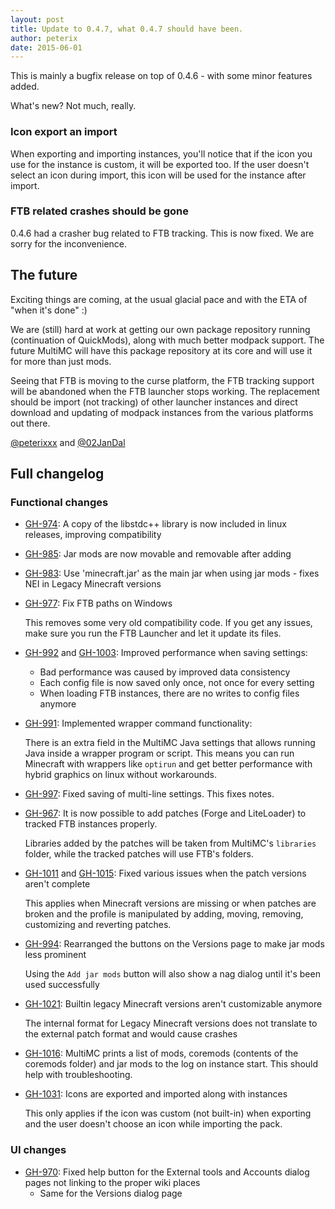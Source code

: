 ```yaml
---
layout: post
title: Update to 0.4.7, what 0.4.7 should have been.
author: peterix
date: 2015-06-01
---
```


This is mainly a bugfix release on top of 0.4.6 - with some minor features added.

What's new? Not much, really.

### Icon export an import

When exporting and importing instances, you'll notice that if the icon you use for the instance is custom,
it will be exported too. If the user doesn't select an icon during import, this icon will be used for the instance after import.

### FTB related crashes should be gone

0.4.6 had a crasher bug related to FTB tracking. This is now fixed. We are sorry for the inconvenience.

## The future

Exciting things are coming, at the usual glacial pace and with the ETA of "when it's done" :)

We are (still) hard at work at getting our own package repository running (continuation of QuickMods), along with much better modpack support. The future MultiMC will have this package repository at its core and will use it for more than just mods.

Seeing that FTB is moving to the curse platform, the FTB tracking support will be abandoned when the FTB launcher stops working. The replacement should be import (not tracking) of other launcher instances and direct download and updating of modpack instances from the various platforms out there.

[@peterixxx](https://twitter.com/peterixxx) and [@02JanDal](https://twitter.com/02JanDal)

## Full changelog

### Functional changes
- [GH-974](https://github.com/MultiMC/MultiMC5/issues/974): A copy of the libstdc++ library is now included in linux releases, improving compatibility
- [GH-985](https://github.com/MultiMC/MultiMC5/issues/985): Jar mods are now movable and removable after adding
- [GH-983](https://github.com/MultiMC/MultiMC5/issues/983): Use 'minecraft.jar' as the main jar when using jar mods - fixes NEI in Legacy Minecraft versions
- [GH-977](https://github.com/MultiMC/MultiMC5/issues/977): Fix FTB paths on Windows

  This removes some very old compatibility code. If you get any issues, make sure you run the FTB Launcher and let it update its files.
- [GH-992](https://github.com/MultiMC/MultiMC5/issues/992) and [GH-1003](https://github.com/MultiMC/MultiMC5/issues/1003): Improved performance when saving settings:
  - Bad performance was caused by improved data consistency
  - Each config file is now saved only once, not once for every setting
  - When loading FTB instances, there are no writes to config files anymore
- [GH-991](https://github.com/MultiMC/MultiMC5/issues/991): Implemented wrapper command functionality:

  There is an extra field in the MultiMC Java settings that allows running Java inside a wrapper program or script. This means you can run Minecraft with wrappers like `optirun` and get better performance with hybrid graphics on linux without workarounds.
- [GH-997](https://github.com/MultiMC/MultiMC5/issues/997): Fixed saving of multi-line settings. This fixes notes.
- [GH-967](https://github.com/MultiMC/MultiMC5/issues/967): It is now possible to add patches (Forge and LiteLoader) to tracked FTB instances properly.

  Libraries added by the patches will be taken from MultiMC's `libraries` folder, while the tracked patches will use FTB's folders.

- [GH-1011](https://github.com/MultiMC/MultiMC5/issues/1011) and [GH-1015](https://github.com/MultiMC/MultiMC5/issues/1015): Fixed various issues when the patch versions aren't complete

  This applies when Minecraft versions are missing or when patches are broken and the profile is manipulated by adding, moving, removing, customizing and reverting patches.

- [GH-994](https://github.com/MultiMC/MultiMC5/issues/994): Rearranged the buttons on the Versions page to make jar mods less prominent

  Using the `Add jar mods` button will also show a nag dialog until it's been used successfully

- [GH-1021](https://github.com/MultiMC/MultiMC5/issues/1021): Builtin legacy Minecraft versions aren't customizable anymore

   The internal format for Legacy Minecraft versions does not translate to the external patch format and would cause crashes
- [GH-1016](https://github.com/MultiMC/MultiMC5/issues/1016): MultiMC prints a list of mods, coremods (contents of the coremods folder) and jar mods to the log on instance start. This should help with troubleshooting.
- [GH-1031](https://github.com/MultiMC/MultiMC5/issues/1031): Icons are exported and imported along with instances

    This only applies if the icon was custom (not built-in) when exporting and the user doesn't choose an icon while importing the pack.

### UI changes
- [GH-970](https://github.com/MultiMC/MultiMC5/issues/970): Fixed help button for the External tools and Accounts dialog pages not linking to the proper wiki places
  - Same for the Versions dialog page
